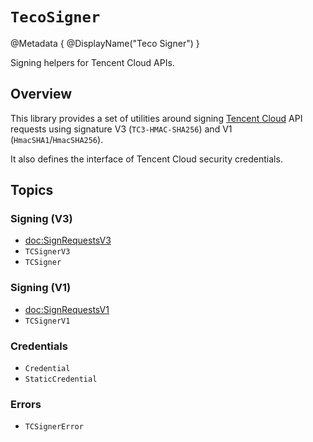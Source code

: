 #  ``TecoSigner``

@Metadata {
    @DisplayName("Teco Signer")
}

Signing helpers for Tencent Cloud APIs.

## Overview

This library provides a set of utilities around signing [Tencent Cloud](https://www.tencentcloud.com) API requests using signature V3 (`TC3-HMAC-SHA256`) and V1 (`HmacSHA1`/`HmacSHA256`).

It also defines the interface of Tencent Cloud security credentials.

## Topics

### Signing (V3)

- <doc:SignRequestsV3>
- ``TCSignerV3``
- ``TCSigner``

### Signing (V1)

- <doc:SignRequestsV1>
- ``TCSignerV1``

### Credentials

- ``Credential``
- ``StaticCredential``

### Errors

- ``TCSignerError``
